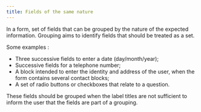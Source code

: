```yaml
---
title: Fields of the same nature
---
```


In a form, set of fields that can be grouped by the nature of the expected information. Grouping aims to identify fields that should be treated as a set.

Some examples :

- Three successive fields to enter a date (day/month/year);
- Successive fields for a telephone number;
- A block intended to enter the identity and address of the user, when the form contains several contact blocks;
- A set of radio buttons or checkboxes that relate to a question.

These fields should be grouped when the label titles are not sufficient to inform the user that the fields are part of a grouping.
